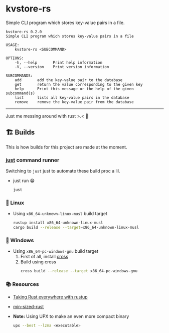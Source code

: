# kvstore-rs

Simple CLI program which stores key-value pairs in a file.

```console
kvstore-rs 0.2.0
Simple CLI program which stores key-value pairs in a file

USAGE:
    kvstore-rs <SUBCOMMAND>

OPTIONS:
    -h, --help       Print help information
    -V, --version    Print version information

SUBCOMMANDS:
    add       add the key-value pair to the database
    get       return the value corresponding to the given key
    help      Print this message or the help of the given subcommand(s)
    list      lists all key-value pairs in the database
    remove    remove the key-value pair from the database
```

---
Just me messing around with rust >.<  🦀


## 🏗️ Builds

This is how builds for this project are made at the moment.

### [just](https://github.com/casey/just) command runner
Switching to `just` just to automate these build proc a lil.
- just run :grin:
    ```sh
    just
    ```

### :penguin: Linux

- Using `x86_64-unknown-linux-musl` build target
    ```sh
    rustup install x86_64-unknown-linux-musl
    cargo build --release --target=x86_64-unknown-linux-musl
    ```

### :toilet: Windows

- Using `x86_64-pc-windows-gnu` build target
    1. First of all, install [cross](https://github.com/cross-rs/cross)
    2. Build using cross
        ```sh
        cross build --release --target x86_64-pc-windows-gnu
        ```


### :books: Resources

- [Taking Rust everywhere with rustup](https://blog.rust-lang.org/2016/05/13/rustup.html)
- [min-sized-rust](https://github.com/johnthagen/min-sized-rust)

- **Note:** Using UPX to make an even more compact binary
    ```sh
    upx --best --lzma <executable>
    ```
